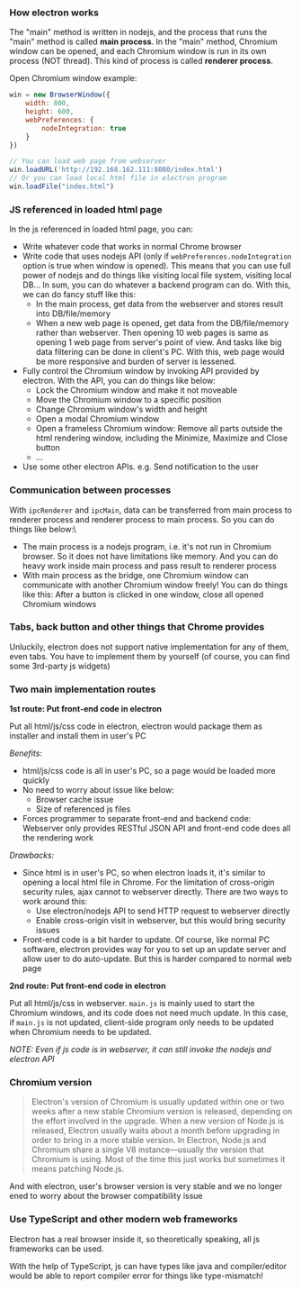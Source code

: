 ### How electron works

The "main" method is written in nodejs, and the process that runs the "main" method is called **main process**. In the "main" method, Chromium window can be opened, and each Chromium window is run in its own process (NOT thread). This kind of process is called **renderer process**.

Open Chromium window example:

```javascript
win = new BrowserWindow({
	width: 800,
	height: 600,
	webPreferences: {
		nodeIntegration: true
	}
})

// You can load web page from webserver
win.loadURL('http://192.168.162.111:8080/index.html')
// Or you can load local html file in electron program
win.loadFile("index.html")
```

### JS referenced in loaded html page

In the js referenced in loaded html page, you can:
- Write whatever code that works in normal Chrome browser
- Write code that uses nodejs API (only if `webPreferences.nodeIntegration` option is true when window is opened). This means that you can use full power of nodejs and do things like visiting local file system, visiting local DB... In sum, you can do whatever a backend program can do. With this, we can do fancy stuff like this:
  - In the main process, get data from the webserver and stores result into DB/file/memory
  - When a new web page is opened, get data from the DB/file/memory rather than webserver. Then opening 10 web pages is same as opening 1 web page from server's point of view. And tasks like big data filtering can be done in client's PC. With this, web page would be more responsive and burden of server is lessened.
- Fully control the Chromium window by invoking API provided by electron. With the API, you can do things like below:
  - Lock the Chromium window and make it not moveable
  - Move the Chromium window to a specific position
  - Change Chromium window's width and height
  - Open a modal Chromium window
  - Open a frameless Chromium window: Remove all parts outside the html rendering window, including the Minimize, Maximize and Close button
  - ...
- Use some other electron APIs. e.g. Send notification to the user

### Communication between processes

With `ipcRenderer` and `ipcMain`, data can be transferred from main process to renderer process and renderer process to main process. So you can do things like below:\
- The main process is a nodejs program, i.e. it's not run in Chromium browser. So it does not have limitations like memory. And you can do heavy work inside main process and pass result to renderer process
- With main process as the bridge, one Chromium window can communicate with another Chromium window freely! You can do things like this: After a button is clicked in one window, close all opened Chromium windows

### Tabs, back button and other things that Chrome provides

Unluckily, electron does not support native implementation for any of them, even tabs. You have to implement them by yourself (of course, you can find some 3rd-party js widgets)

### Two main implementation routes

**1st route: Put front-end code in electron**

Put all html/js/css code in electron, electron would package them as installer and install them in user's PC

*Benefits:*
- html/js/css code is all in user's PC, so a page would be loaded more quickly
- No need to worry about issue like below:
  - Browser cache issue
  - Size of referenced js files
- Forces programmer to separate front-end and backend code: Webserver only provides RESTful JSON API and front-end code does all the rendering work

*Drawbacks:*
- Since html is in user's PC, so when electron loads it, it's similar to opening a local html file in Chrome. For the limitation of cross-origin security rules, ajax cannot to webserver directly. There are two ways to work around this:
  - Use electron/nodejs API to send HTTP request to webserver directly
  - Enable cross-origin visit in webserver, but this would bring security issues
- Front-end code is a bit harder to update. Of course, like normal PC software, electron provides way for you to set up an update server and allow user to do auto-update. But this is harder compared to normal web page

**2nd route: Put front-end code in electron**

Put all html/js/css in webserver. `main.js` is mainly used to start the Chromium windows, and its code does not need much update. In this case, if `main.js` is not updated,  client-side program only needs to be updated when Chromium needs to be updated.

*NOTE: Even if js code is in webserver, it can still invoke the nodejs and electron API*

### Chromium version

> Electron's version of Chromium is usually updated within one or two weeks after a new stable Chromium version is released, depending on the effort involved in the upgrade.
> When a new version of Node.js is released, Electron usually waits about a month before upgrading in order to bring in a more stable version.
> In Electron, Node.js and Chromium share a single V8 instance—usually the version that Chromium is using. Most of the time this just works but sometimes it means patching Node.js.

And with electron, user's browser version is very stable and we no longer ened to worry about the browser compatibility issue

### Use TypeScript and other modern web frameworks

Electron has a real browser inside it, so theoretically speaking, all js frameworks can be used.

With the help of TypeScript, js can have types like java and compiler/editor would be able to report compiler error for things like type-mismatch!

